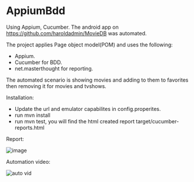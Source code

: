 # AppiumBdd

Using Appium, Cucumber. The android app on https://github.com/haroldadmin/MovieDB was automated.

The project applies Page object model(POM) and uses the following:

- Appium.
- Cucumber for BDD.
- net.masterthought for reporting.

The automated scenario is showing movies and adding to them to favorites then removing it for movies and tvshows.


Installation:
- Update the url and emulator capabilites in config.properites.
- run mvn install
- run mvn test, you will find the html created report target/cucumber-reports.html

Report:

![image](https://user-images.githubusercontent.com/32613878/222992548-0e4c9761-43b6-45f1-9ad5-ca9838038f87.png)

Automation video:

![auto vid](https://user-images.githubusercontent.com/32613878/223100900-4f777272-7f82-4945-8051-73021a91f597.gif)



